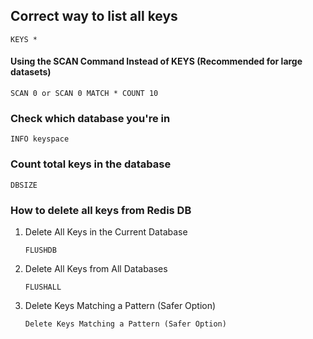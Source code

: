 ## Correct way to list all keys

```
KEYS *
```

#### Using the SCAN Command Instead of KEYS (Recommended for large datasets)

```
SCAN 0 or SCAN 0 MATCH * COUNT 10
```

### Check which database you're in

```
INFO keyspace
```

### Count total keys in the database

```
DBSIZE
```

### How to delete all keys from Redis DB

1. Delete All Keys in the Current Database

   ```
   FLUSHDB
   ```

2. Delete All Keys from All Databases

   ```
   FLUSHALL
   ```

3. Delete Keys Matching a Pattern (Safer Option)

   ```
   Delete Keys Matching a Pattern (Safer Option)
   ```

